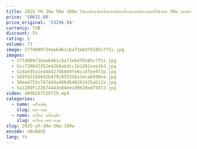 ```yaml
---
title: 2025 YH 30w 50w 100w ไฟเบอร์เลเซอร์ลึกแกะสลักเครื่องแกะสลักเลเซอร์ไฟเบอร์ 30w เลเซอร์แกะสลักเครื่อง
price: '50632.08'
price_original: '53296.94'
currency: THB
discount: 5%
rating: 5
volume: 73
image: S7f4909f34ae6461cbaf3e6dfb585c7f5i.jpg
images:
  - S7f4909f34ae6461cbaf3e6dfb585c7f5i.jpg
  - Scc7398d2352e42b6abdcc1b1301cee1bJ.jpg
  - S1dae95a1e4484279b849fe6cc8fee972p.jpg
  - Sb0fd31046d2b479c855356a1ecab898ea.jpg
  - S0ea4753c747d4da486db48262435ab11V.jpg
  - Sa1280fc22674443e84eec80620ed79d72.jpg
video: 4000267518729.mp4
categories:
  - name: เครื่องมือ
    slug: เคร-องม
  - name: อะไหล่ เครื่องมือ
    slug: อะไหล-เคร-องม
slug: 2025-yh-30w-50w-100w
encode: oBvAOVE
lang: th
---
```

  